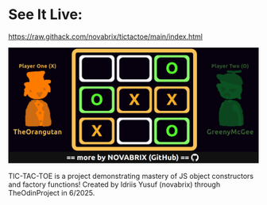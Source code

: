 # See It Live:
https://raw.githack.com/novabrix/tictactoe/main/index.html

![Banner Image](img/tictactoeSample.png)

TIC-TAC-TOE is a project demonstrating mastery of JS object constructors and factory functions! Created by Idriis Yusuf (novabrix) through TheOdinProject in 6/2025.
